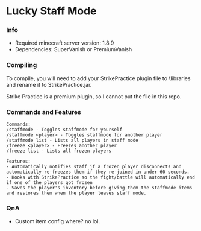 
# Lucky Staff Mode

### Info
* Required minecraft server version: 1.8.9
* Dependencies: SuperVanish or PremiumVanish

### Compiling
To compile, you will need to add your StrikePractice plugin file to \libraries and rename it to StrikePractice.jar.

Strike Practice is a premium plugin, so I cannot put the file in this repo.

### Commands and Features
```
Commands:
/staffmode - Toggles staffmode for yourself
/staffmode <player> - Toggles staffmode for another player
/staffmode list - Lists all players in staff mode
/freeze <player> - Freezes another player
/freeze list - Lists all frozen players

Features:
- Automatically notifies staff if a frozen player disconnects and automatically re-freezes them if they re-joined in under 60 seconds.
- Hooks with StrikePractice so the fight/battle will automatically end if one of the players got frozen
- Saves the player's inventory before giving them the staffmode items and restores them when the player leaves staff mode.
```

### QnA
* Custom item config where? no lol.
